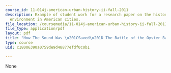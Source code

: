 ```yaml
---
course_id: 11-014j-american-urban-history-ii-fall-2011
description: Example of student work for a research paper on the history of the built
  environment in American cities.
file_location: /coursemedia/11-014j-american-urban-history-ii-fall-2011/c18006390a0759de9d48877efdf0c0b1_MIT11_014JF11_student.pdf
file_type: application/pdf
layout: pdf
title: "How The Sound Was \u201CSaved\u201D The Battle of the Oyster Bay-Rye Bridge"
type: course
uid: c18006390a0759de9d48877efdf0c0b1

---
```

None